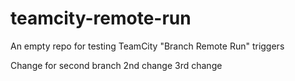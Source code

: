 # teamcity-remote-run

An empty repo for testing TeamCity "Branch Remote Run" triggers


Change for second branch
2nd change
3rd change